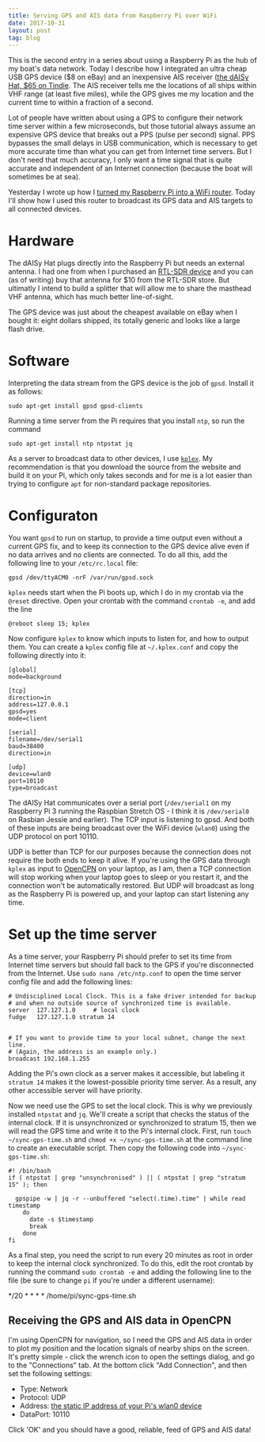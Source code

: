 ```yaml
---
title: Serving GPS and AIS data from Raspberry Pi over WiFi
date: 2017-10-31
layout: post
tag: blog
---
```


This is the second entry in a series about using a Raspberry Pi as the hub of my boat's data network. Today I describe how I integrated an ultra cheap USB GPS device ($8 on eBay) and an inexpensive AIS receiver ([the dAISy Hat, $65 on Tindie](https://www.tindie.com/products/astuder/daisy-hat-ais-receiver-for-raspberry-pi/). The AIS receiver tells me the locations of all ships within VHF range (at least five miles), while the GPS gives me my location and the current time to within a fraction of a second.

Lot of people have written about using a GPS to configure their network time server within a few microseconds, but those tutorial always assume an expensive GPS device that breaks out a PPS (pulse per second) signal. PPS bypasses the small delays in USB communication, which is necessary to get more accurate time than what you can get from Internet time servers. But I don't need that much accuracy, I only want a time signal that is quite accurate and independent of an Internet connection (because the boat will sometimes be at sea).

Yesterday I wrote up how I [turned my Raspberry Pi into a WiFi router](//somesquares.org/blog/2017/10/30/Raspberry-Pi-router). Today I'll show how I used this router to broadcast its GPS data and AIS targets to all connected devices.

# Hardware

The dAISy Hat plugs directly into the Raspberry Pi but needs an external antenna. I had one from when I purchased an [RTL-SDR device](https://www.rtl-sdr.com/buy-rtl-sdr-dvb-t-dongles/) and you can (as of writing) buy that antenna for $10 from the RTL-SDR store. But ultimatly I intend to build a splitter that will allow me to share the masthead VHF antenna, which has much better line-of-sight.

The GPS device was just about the cheapest available on eBay when I bought it: eight dollars shipped, its totally generic and looks like a large flash drive.

# Software

Interpreting the data stream from the GPS device is the job of `gpsd`. Install it as follows:

```sudo apt-get install gpsd gpsd-clients```

Running a time server from the Pi requires that you install `ntp`, so run the command

```sudo apt-get install ntp ntpstat jq```


As a server to broadcast data to other devices, I use [`kplex`](http://www.stripydog.com/kplex/). My recommendation is that you download the source from the website and build it on your Pi, which only takes seconds and for me is a lot easier than trying to configure `apt` for non-standard package repositories.


# Configuraton

You want `gpsd` to run on startup, to provide a time output even without a current GPS fix, and to keep its connection to the GPS device alive even if no data arrives and no clients are connected. To do all this, add the following line to your `/etc/rc.local` file:

```gpsd /dev/ttyACM0 -nrF /var/run/gpsd.sock```

`kplex` needs start when the Pi boots up, which I do in my crontab via the `@reset` directive. Open your crontab with the command `crontab -e`, and add the line
 
```@reboot sleep 15; kplex```

Now configure `kplex` to know which inputs to listen for, and how to output them. You can create a `kplex` config file at `~/.kplex.conf` and copy the following directly into it:

```
[global]
mode=background

[tcp]
direction=in
address=127.0.0.1
gpsd=yes
mode=client

[serial]
filename=/dev/serial1
baud=38400
direction=in

[udp]
device=wlan0
port=10110
type=broadcast
```

The dAISy Hat communicates over a serial port (`/dev/serial1` on my Raspberry Pi 3 running the Raspbian Stretch OS - I think it is `/dev/serial0` on Rasbian Jessie and earlier). The TCP input is listening to gpsd. And both of these inputs are being broadcast over the WiFi device (`wlan0`) using the UDP protocol on port 10110.

UDP is better than TCP for our purposes because the connection does not require the both ends to keep it alive. If you're using the GPS data through `kplex` as input to [OpenCPN](https://opencpn.org) on your laptop, as I am, then a TCP connection will stop working when your laptop goes to sleep or you restart it, and the connection won't be automatically restored. But UDP will broadcast as long as the Raspberry Pi is powered up, and your laptop can start listening any time.

# Set up the time server

As a time server, your Raspberry Pi should prefer to set its time from Internet time servers but should fall back to the GPS if you're disconnected from the Internet. Use `sudo nano /etc/ntp.conf` to open the time server config file and add the following lines:

```
# Undisciplined Local Clock. This is a fake driver intended for backup
# and when no outside source of synchronized time is available.
server  127.127.1.0     # local clock
fudge   127.127.1.0 stratum 14


# If you want to provide time to your local subnet, change the next line.
# (Again, the address is an example only.)
broadcast 192.168.1.255
```

Adding the Pi's own clock as a server makes it accessible, but labeling it `stratum 14` makes it the lowest-possible priority time server. As a result, any other accessible server will have priority.

Now we need use the GPS to set the local clock. This is why we previously installed `ntpstat` and `jq`. We'll create a script that checks the status of the internal clock. If it is unsynchronized or synchronized to stratum 15, then we will read the GPS time and write it to the Pi's internal clock. First, run `touch ~/sync-gps-time.sh` and `chmod +x ~/sync-gps-time.sh` at the command line to create an executable script. Then copy the following code into `~/sync-gps-time.sh`:

```
#! /bin/bash
if ( ntpstat | grep "unsynchronised" ) || ( ntpstat | grep "stratum 15" ); then

  gpspipe -w | jq -r --unbuffered "select(.time).time" | while read timestamp
    do
      date -s $timestamp
      break
    done 
fi
```

As a final step, you need the script to run every 20 minutes as root in order to keep the internal clock synchronized. To do this, edit the root crontab by running the command `sudo crontab -e` and adding the following line to the file (be sure to change `pi` if you're under a different username):

*/20 * * * * /home/pi/sync-gps-time.sh

## Receiving the GPS and AIS data in OpenCPN

I'm using OpenCPN for navigation, so I need the GPS and AIS data in order to plot my position and the location signals of nearby ships on the screen. It's pretty simple - click the wrench icon to open the settings dialog, and go to the "Connections" tab. At the bottom click "Add Connection", and then set the following settings:

- Type: Network
- Protocol: UDP
- Address: [the static IP address of your Pi's wlan0 device](//somesquares.org/blog/2017/10/30/Raspberry-Pi-router)
- DataPort: 10110

Click 'OK' and you should have a good, reliable, feed of GPS and AIS data!

